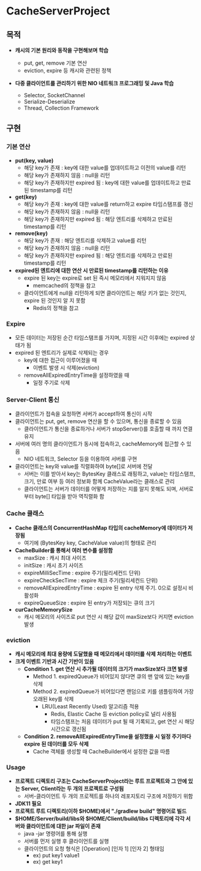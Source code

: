# CacheServerProject

## 목적
- **캐시의 기본 원리와 동작을 구현해보며 학습**
  - put, get, remove 기본 연산
  - eviction, expire 등 캐시와 관련된 정책

- **다중 클라이언트를 관리하기 위한 NIO 네트워크 프로그래밍 및 Java 학습**
  - Selector, SocketChannel 
  - Serialize-Deserialize
  - Thread, Collection Framework

## 구현
### 기본 연산
- **put(key, value)**
  - 해당 key가 존재 : key에 대한 value를 업데이트하고 이전의 value를 리턴
  - 해당 key가 존재하지 않음 : null을 리턴
  - 해당 key가 존재하지만 expired 됨 : key에 대한 value를 업데이트하고 만료된 timestamp를 리턴
- **get(key)**
  - 해당 key가 존재 : key에 대한 value를 return하고 expire 타임스탬프를 갱신
  - 해당 key가 존재하지 않음 : null을 리턴
  - 해당 key가 존재하지만 expired 됨 : 해당 엔트리를 삭제하고 만료된 timestamp를 리턴
- **remove(key)**
    - 해당 key가 존재 : 해당 엔트리를 삭제하고 value를 리턴
    - 해당 key가 존재하지 않음 : null을 리턴
    - 해당 key가 존재하지만 expired 됨 : 해당 엔트리를 삭제하고 만료된 timestamp를 리턴
- **expired된 엔트리에 대한 연산 시 만료된 timestamp를 리턴하는 이유**
  - expire 된 key는 expire로 set 된 즉시 메모리에서 지워지지 않음
      - memcached의 정책을 참고
  - 클라이언트에게 null을 리턴하게 되면 클라이언트는 해당 키가 없는 것인지, expire 된 것인지 알 지 못함
      - Redis의 정책을 참고

### Expire
- 모든 데이터는 저장된 순간 타임스탬프를 가지며, 지정된 시간 이후에는 expired 상태가 됨
- expired 된 엔트리가 실제로 삭제되는 경우
    - key에 대한 접근이 이루어졌을 때
        - 이벤트 발생 시 삭제(eviction)
    - removeAllExpiredEntryTime을 설정하였을 때
        - 일정 주기로 삭제

### Server-Client 통신
- 클라이언트가 접속을 요청하면 서버가 accept하여 통신이 시작
- 클라이언트는 put, get, remove 연산을 할 수 있으며, 통신을 종료할 수 있음
  - 클라이언트가 통신을 종료하거나 서버가 stopServer()를 호출할 때 까지 연결 유지
- 서버에 여러 명의 클라이언트가 동시에 접속하고, cacheMemory에 접근할 수 있음
  - NIO 네트워크, Selector 등을 이용하여 서버를 구현
- 클라이언트는 key와 value를 직렬화하여 byte[]로 서버에 전달
  - 서버는 이를 받아서 key는 BytesKey 클래스로 래핑하고, value는 타임스탬프, 크기, 만료 여부 등 여러 정보화 함께 CacheValue라는 클래스로 관리
  - 클라이언트는 서버가 데이터를 어떻게 저장하는 지를 알지 못해도 되며, 서버로부터 byte[] 타입을 받아 역직렬화 함

### Cache 클래스
- **Cache 클래스의 ConcurrentHashMap 타입의 cacheMemory에 데이터가 저장됨**
  - 여기에 (BytesKey key, CacheValue value)의 형태로 관리
- **CacheBuilder를 통해서 여러 변수를 설정함**
  - maxSize : 캐시 최대 사이즈 
  - initSize : 캐시 초기 사이즈
  - expireMilliSecTime : expire 주기(밀리세컨드 단위) 
  - expireCheckSecTime : expire 체크 주기(밀리세컨드 단위) 
  - removeAllExpiredEntryTime : expire 된 entry 삭제 주기. 0으로 설정시 비활성화
  - expireQueueSize : expire 된 entry가 저장되는 큐의 크기
- **curCacheMemorySize**
  - 캐시 메모리의 사이즈로 put 연산 시 해당 값이 maxSize보다 커지면 eviction 발생

### eviction
- **캐시 메모리에 최대 용량에 도달했을 때 메모리에서 데이터를 삭제 처리하는 이벤트**
- ****크게 이벤트 기반과 시간 기반이 있음****
  - **Condition 1. get 연산 시 추가될 데이터의 크기가 maxSize보다 크면 발생**
    - Method 1. expiredQueue가 비어있지 않다면 큐의 맨 앞에 있는 key를 삭제
    - Method 2. expiredQueue가 비어있다면 랜덤으로 키를 샘플링하여 가장 오래된 key를 삭제
      - LRU(Least Recently Used) 알고리즘 적용
        - Redis, Elastic Cache 등 eviction policy로 널리 사용됨
        - 타임스탬프는 처음 데이터가 put 될 때 기록되고, get 연산 시 해당 시간으로 갱신됨
  - **Condition 2. removeAllExpiredEntryTime을 설정했을 시 일정 주기마다 expire 된 데이터를 모두 삭제**
    - Cache 객체를 생성할 때 CacheBuilder에서 설정한 값을 따름

### Usage
- **프로젝트 디렉토리 구조는 CacheServerProject라는 루트 프로젝트와 그 안에 있는 Server, Client라는 두 개의 프로젝트로 구성됨**
    - 서버-클라이언트 두 개의 프로젝트를 하나의 레포지토리 구조에 저장하기 위함
- **JDK11 필요**
- **프로젝트 루트 디렉토리(이하 $HOME)에서 "./gradlew build" 명령어로 빌드**
- **$HOME/Server/build/libs와 $HOME/Client/build/libs 디렉토리에 각각 서버와 클라이언트에 대한 jar 파일이 존재**
    - java -jar 명령어를 통해 실행
    - 서버를 먼저 실행 후 클라이언트를 실행
    - 클라이언트의 요청 형식은 [Operation] [인자 1] [인자 2] 형태임
      - ex) put key1 value1
      - ex) get key1